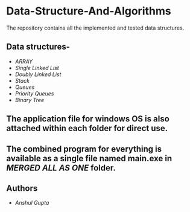 # Data-Structure-And-Algorithms
The repository contains all the implemented and tested data structures.
## Data structures-
* *ARRAY*
* *Single Linked List*
* *Doubly Linked List*
* *Stack*
* *Queues*
* *Priority Queues*
* *Binary Tree*
## The application file for windows OS is also attached within each folder for direct use.
## The combined program for everything is available as a single file named main.exe in *MERGED ALL AS ONE* folder.
## Authors
* *Anshul Gupta*
